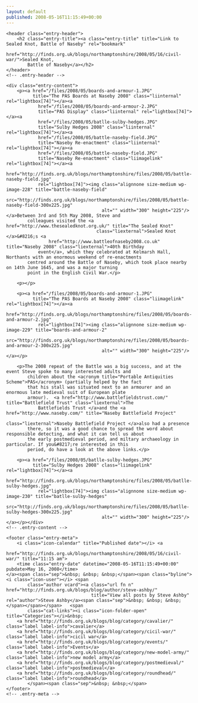 ```yaml
---
layout: default
published: 2008-05-16T11:15:49+00:00
---
```

<article role="article" id="post-33"
         class="post-33 post type-post status-publish format-standard hentry category-cavalier category-cicil-war category-events category-new-model-army category-postmedieval category-roundhead">

    <header class="entry-header">
        <h2 class="entry-title"><a class="entry-title" title="Link to Sealed Knot, Battle of Naseby" rel="bookmark"
                                   href="http://finds.org.uk/blogs/northamptonshire/2008/05/16/civil-war/">Sealed Knot,
            Battle of Naseby</a></h2>
    </header>
    <!-- .entry-header -->

    <div class="entry-content">
        <p><a href="/files/2008/05/boards-and-armour-1.JPG"
              title="The PAS Boards at Naseby 2008" class="liinternal" rel="lightbox[74]"></a><a
                href="/files/2008/05/boards-and-armour-2.JPG"
                title="PAS Display" class="liinternal" rel="lightbox[74]"></a><a
                href="/files/2008/05/batlle-sulby-hedges.JPG"
                title="Sulby Hedges 2008" class="liinternal" rel="lightbox[74]"></a><a
                href="/files/2008/05/battle-naseby-field.JPG"
                title="Naseby Re-enactment" class="liinternal" rel="lightbox[74]"></a><a
                href="/files/2008/05/battle-naseby-field.JPG"
                title="Naseby Re-enactment" class="liimagelink" rel="lightbox[74]"></a><a
                href="http://finds.org.uk/blogs/northamptonshire/files/2008/05/battle-naseby-field.jpg"
                rel="lightbox[74]"><img class="alignnone size-medium wp-image-228" title="battle-naseby-field"
                                        src="http://finds.org.uk/blogs/northamptonshire/files/2008/05/battle-naseby-field-300x225.jpg"
                                        alt="" width="300" height="225"/></a>Between 3rd and 5th May 2008, Steve and
            colleagues visited the <a href="http://www.thesealedknot.org.uk/" title="The Sealed Knot"
                                      class="liexternal">Sealed Knot </a>&#8216;s <a
                    href="http://www.battleofnaseby2008.co.uk" title="Naseby 2008" class="liexternal">40th Birthday
                event</a>, which they celebrated at Kelmarsh Hall, Northants with an enormous weekend of re-enactments
            centred around the Battle of Naseby, which took place nearby on 14th June 1645, and was a major turning
            point in the English Civil War.</p>

        <p></p>

        <p><a href="/files/2008/05/boards-and-armour-1.JPG"
              title="The PAS Boards at Naseby 2008" class="liimagelink" rel="lightbox[74]"></a><a
                href="http://finds.org.uk/blogs/northamptonshire/files/2008/05/boards-and-armour-2.jpg"
                rel="lightbox[74]"><img class="alignnone size-medium wp-image-229" title="boards-and-armour-2"
                                        src="http://finds.org.uk/blogs/northamptonshire/files/2008/05/boards-and-armour-2-300x225.jpg"
                                        alt="" width="300" height="225"/></a></p>

        <p>The 2008 repeat of the Battle was a big success, and at the event Steve spoke to many interested adults and
            children about the <acronym title="Portable Antiquities Scheme">PAS</acronym> (partially helped by the fact
            that his stall was situated next to an armourer and an enormous late medieval suit of European plate
            armour).  <a href="http://www.battlefieldstrust.com/" title="Battlefield Trust" class="liexternal">The
                Battlefields Trust </a>and the <a href="http://www.naseby.com/" title="Naseby Battlefield Project"
                                                  class="liexternal">Naseby Battlefield Project </a>also had a presence
            there, so it was a good chance to spread the word about responsible detecting, and what it can tell us about
            the early postmedieval period, and miltary archaeology in particular. If you&#8217;re interested in this
            period, do have a look at the above links.</p>

        <p><a href="/files/2008/05/batlle-sulby-hedges.JPG"
              title="Sulby Hedges 2008" class="liimagelink" rel="lightbox[74]"></a><a
                href="http://finds.org.uk/blogs/northamptonshire/files/2008/05/batlle-sulby-hedges.jpg"
                rel="lightbox[74]"><img class="alignnone size-medium wp-image-230" title="batlle-sulby-hedges"
                                        src="http://finds.org.uk/blogs/northamptonshire/files/2008/05/batlle-sulby-hedges-300x225.jpg"
                                        alt="" width="300" height="225"/></a></p></div>
    <!-- .entry-content -->

    <footer class="entry-meta">
        <i class="icon-calendar" title="Published date"></i> <a
            href="http://finds.org.uk/blogs/northamptonshire/2008/05/16/civil-war/" title="11:15 am">
        <time class="entry-date" datetime="2008-05-16T11:15:49+00:00" pubdate>May 16, 2008</time>
    </a><span class="sep">&nbsp; &nbsp; &nbsp;</span><span class="byline"><i class="icon-user"></i> <span
            class="author vcard"><a class="url fn n" href="http://finds.org.uk/blogs/blog/author/steve-ashby/"
                                    title="View all posts by Steve Ashby" rel="author">Steve Ashby</a><span class="sep">&nbsp; &nbsp; &nbsp;</span></span></span>	<span
            class="cat-links"><i class="icon-folder-open" title="Categories"></i>&nbsp;
		<a href="http://finds.org.uk/blogs/blog/category/cavalier/" class="label label-info">cavalier</a>
		<a href="http://finds.org.uk/blogs/blog/category/cicil-war/" class="label label-info">cicil war</a>
		<a href="http://finds.org.uk/blogs/blog/category/events/" class="label label-info">Events</a>
		<a href="http://finds.org.uk/blogs/blog/category/new-model-army/" class="label label-info">new model army</a>
		<a href="http://finds.org.uk/blogs/blog/category/postmedieval/" class="label label-info">postmedieval</a>
		<a href="http://finds.org.uk/blogs/blog/category/roundhead/" class="label label-info">roundhead</a>
			</span><span class="sep">&nbsp; &nbsp;</span>
    </footer>
    <!-- .entry-meta -->
</article><!-- #post-33 -->